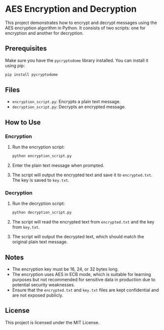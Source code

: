 # AES Encryption and Decryption

This project demonstrates how to encrypt and decrypt messages using the AES encryption algorithm in Python. It consists of two scripts: one for encryption and another for decryption.

## Prerequisites

Make sure you have the `pycryptodome` library installed. You can install it using pip:

```bash
pip install pycryptodome
```

## Files
- `encryption_script.py`: Encrypts a plain text message.
- `decryption_script.py`: Decrypts an encrypted message.

## How to Use

### Encryption

1. Run the encryption script:
    ```bash
    python encryption_script.py
    ```

2. Enter the plain text message when prompted.
3. The script will output the encrypted text and save it to `encrypted.txt`. The key is saved to `key.txt`.

### Decryption

1. Run the decryption script:
    ```bash
    python decryption_script.py
    ```

2. The script will read the encrypted text from `encrypted.txt` and the key from `key.txt`.
3. The script will output the decrypted text, which should match the original plain text message.

## Notes
- The encryption key must be 16, 24, or 32 bytes long.
- The encryption uses AES in ECB mode, which is suitable for learning purposes but not recommended for sensitive data in production due to potential security weaknesses.
- Ensure that the `encrypted.txt` and `key.txt` files are kept confidential and are not exposed publicly.

## License
This project is licensed under the MIT License.
